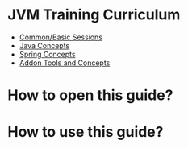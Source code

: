 # JVM Training Curriculum

* [Common/Basic Sessions](common/0-Common-Sessions-Index.md)
* [Java Concepts](java/0-Java-Index.md)
* [Spring Concepts](spring/0-Spring-Index.md)
* [Addon Tools and Concepts](addon-tools-and-tech/0-Addon-Concepts-Index.md)


# How to open this guide?


# How to use this guide? 